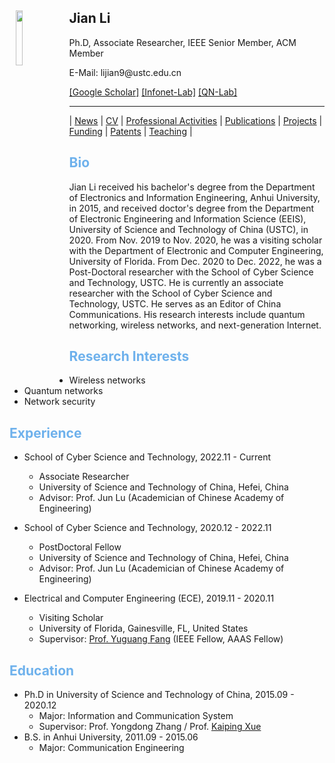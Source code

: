 <body>
  <img align="left" width="15%" height="15%" hspace = 10 src="/homepage/images/Photo-lijian.JPG"/>
    <span>
      <h2 size="8" face="" color="black">Jian Li</h2>
      <p>
        Ph.D, Associate Researcher, IEEE Senior Member, ACM Member
      </p>
      <p>
        E-Mail: lijian9@ustc.edu.cn
      </p>
      <p>
        <a href="https://scholar.google.com/citations?user=ZuP2MtEAAAAJ&hl=zh-CN">[Google Scholar]</a> <a href="http://if.ustc.edu.cn/member.php">[Infonet-Lab]</a> <a href="https://qnlab-ustc.com/">[QN-Lab]</a>
      </p>
    </span>
</body>

***

| [News](/homepage/) | [CV](/homepage/CV.html) | [Professional Activities](/homepage/activities.html) | [Publications](/homepage/publications.html) | [Projects](/homepage/projects.html) | [Funding](/homepage/funding.html) | [Patents](/homepage/patents.html) | [Teaching](/homepage/teaching.html) |  

## <font color=#6EB1EC>Bio</font>

Jian Li received his bachelor's degree from the Department of Electronics and Information Engineering, Anhui University, in 2015, and received doctor's degree from the Department of Electronic Engineering and Information Science (EEIS), University of Science and Technology of China (USTC), in 2020. From Nov. 2019 to Nov. 2020, he was a visiting scholar with the Department of Electronic and Computer Engineering, University of Florida. From Dec. 2020 to Dec. 2022, he was a Post-Doctoral researcher with the School of Cyber Science and Technology, USTC. He is currently an associate researcher with the School of Cyber Science and Technology, USTC. He serves as an Editor of China Communications. His research interests include quantum networking, wireless networks, and next-generation Internet. 

## <font color=#6EB1EC>Research Interests</font>
* Wireless networks
* Quantum networks  
* Network security   

## <font color=#6EB1EC>Experience</font>
* School of Cyber Science and Technology, 2022.11 - Current  
  * Associate Researcher   
  * University of Science and Technology of China, Hefei, China  
  * Advisor: Prof. Jun Lu (Academician of Chinese Academy of Engineering)   
  
* School of Cyber Science and Technology, 2020.12 - 2022.11 
  * PostDoctoral Fellow  
  * University of Science and Technology of China, Hefei, China  
  * Advisor: Prof. Jun Lu (Academician of Chinese Academy of Engineering)  

* Electrical and Computer Engineering (ECE), 2019.11 - 2020.11  
  * Visiting Scholar  
  * University of Florida, Gainesville, FL, United States  
  * Supervisor: [Prof. Yuguang Fang](http://www.fang.ece.ufl.edu/) (IEEE Fellow, AAAS Fellow)  
  

## <font color=#6EB1EC>Education</font>
* Ph.D in University of Science and Technology of China, 2015.09 - 2020.12  
  * Major: Information and Communication System  
  * Supervisor: Prof. Yongdong Zhang / Prof. [Kaiping Xue](http://staff.ustc.edu.cn/~kpxue/)  
* B.S. in Anhui University, 2011.09 - 2015.06  
  * Major: Communication Engineering  
